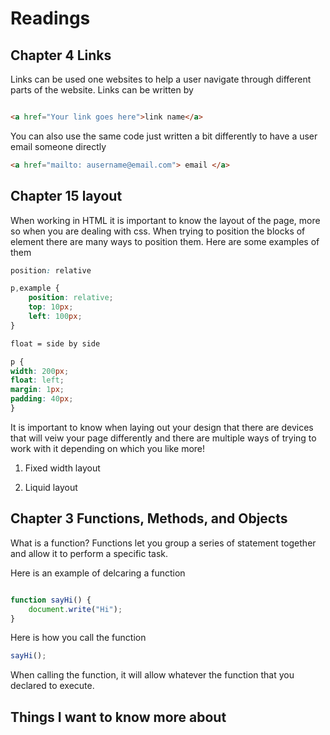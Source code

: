 # Readings

## Chapter 4 Links

Links can be used one websites to help a user navigate through different parts of the website. Links can be written by

```html

<a href="Your link goes here">link name</a>

```

You can also use the same code just written a bit differently to have a user email someone directly

```html
<a href="mailto: ausername@email.com"> email </a>

```

## Chapter 15 layout

When working in HTML it is important to know the layout of the page, more so when you are dealing with css. When trying to position the blocks of element there are many ways to position them. Here are some examples of them

```css
position: relative

p,example {
    position: relative;
    top: 10px;
    left: 100px;
}

float = side by side

p {
width: 200px;
float: left;
margin: 1px;
padding: 40px;
}
```

It is important to know when laying out your design that there are devices that will veiw your page differently and there are multiple ways of trying to work with it depending on which you like more!

1. Fixed width layout

2. Liquid layout

## Chapter 3 Functions, Methods, and Objects

What is a function? Functions let you group a series of statement together and allow it to perform a specific task.

Here is an example of delcaring a function

```js

function sayHi() {
    document.write("Hi");
}
```

Here is how you call the function

```js
sayHi();
```

When calling the function, it will allow whatever the function that you declared to execute.

## Things I want to know more about